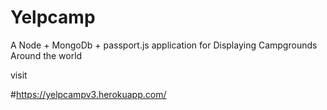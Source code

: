 # Yelpcamp
A Node + MongoDb + passport.js application for Displaying Campgrounds Around the world


visit

#https://yelpcampv3.herokuapp.com/
